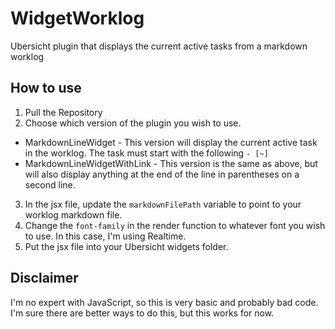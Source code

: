 # WidgetWorklog

Ubersicht plugin that displays the current active tasks from a markdown worklog

## How to use

1. Pull the Repository
2. Choose which version of the plugin you wish to use.

- MarkdownLineWidget - This version will display the current active task in the worklog. The task must start with the following `- [~]`
- MarkdownLineWidgetWithLink - This version is the same as above, but will also display anything at the end of the line in parentheses on a second line.

3. In the jsx file, update the `markdownFilePath` variable to point to your worklog markdown file.
4. Change the `font-family` in the render function to whatever font you wish to use. In this case, I'm using Realtime.
5. Put the jsx file into your Ubersicht widgets folder.

## Disclaimer

I'm no expert with JavaScript, so this is very basic and probably bad code. I'm sure there are better ways to do this, but this works for now.
